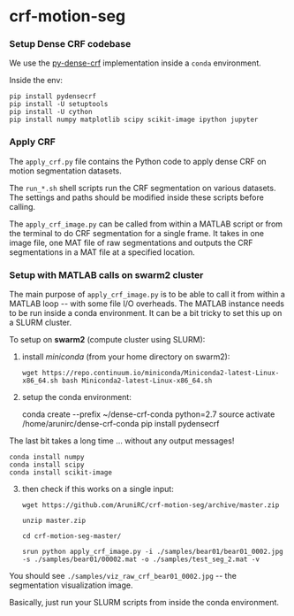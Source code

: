 # crf-motion-seg


### Setup Dense CRF codebase

We use the [py-dense-crf](https://github.com/lucasb-eyer/pydensecrf) implementation inside a `conda` environment. 

Inside the env:
    
    pip install pydensecrf
    pip install -U setuptools
    pip install -U cython
    pip install numpy matplotlib scipy scikit-image ipython jupyter


### Apply CRF

The `apply_crf.py` file contains the Python code to apply dense CRF 
on motion segmentation datasets.

The `run_*.sh` shell scripts run the CRF segmentation on various datasets.
The settings and paths should be modified inside these scripts before calling. 

The `apply_crf_image.py` can be called from within a MATLAB script or from the terminal to do CRF segmentation for a single frame. It takes in one image file, one MAT file of raw segmentations and outputs the CRF segmentations in a MAT file at a specified location.

### Setup with MATLAB calls on swarm2 cluster 

The main purpose of `apply_crf_image.py`  is to be able to call it from within a MATLAB loop -- with some file I/O overheads. The MATLAB instance needs to be run inside a conda environment. It can be a bit tricky to set this up on a SLURM cluster.

To setup on **swarm2** (compute cluster using SLURM):

1) install _miniconda_ (from your home directory on swarm2):

    `wget https://repo.continuum.io/miniconda/Miniconda2-latest-Linux-x86_64.sh
    bash Miniconda2-latest-Linux-x86_64.sh`

2) setup the conda environment:

    conda create --prefix ~/dense-crf-conda python=2.7
    source activate /home/arunirc/dense-crf-conda
    pip install pydensecrf

The last bit takes a long time ... without any output messages!

    conda install numpy
    conda install scipy
    conda install scikit-image


3) then check if this works on a single input:

    `wget https://github.com/AruniRC/crf-motion-seg/archive/master.zip`
    
    `unzip master.zip`
    
    `cd crf-motion-seg-master/`

    `srun python apply_crf_image.py -i ./samples/bear01/bear01_0002.jpg -s ./samples/bear01/00002.mat -o ./samples/test_seg_2.mat -v`

You should see `./samples/viz_raw_crf_bear01_0002.jpg` -- the segmentation visualization image.

Basically, just run your SLURM scripts from inside the conda environment.

